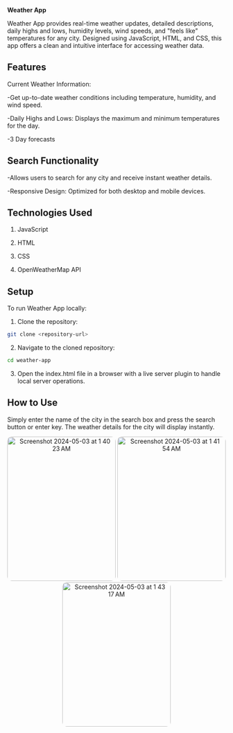 **Weather App**


Weather App provides real-time weather updates, detailed descriptions, daily highs and lows, humidity levels, wind speeds, and "feels like" temperatures for any city. Designed using JavaScript, HTML, and CSS, this app offers a clean and intuitive interface for accessing weather data.


## Features


Current Weather Information: 


-Get up-to-date weather conditions including temperature, humidity, and wind speed.


-Daily Highs and Lows: Displays the maximum and minimum temperatures for the day.

-3 Day forecasts 

## Search Functionality


-Allows users to search for any city and receive instant weather details.


-Responsive Design: Optimized for both desktop and mobile devices.

## Technologies Used


1. JavaScript


2. HTML


3. CSS


4. OpenWeatherMap API

## Setup


To run Weather App locally:

1. Clone the repository:
```bash
git clone <repository-url>
```
2. Navigate to the cloned repository:
```bash
cd weather-app
```

3. Open the index.html file in a browser with a live server plugin to handle local server operations.


## How to Use
Simply enter the name of the city in the search box and press the search button or enter key. The weather details for the city will display instantly.


<p align="center">
  <img width="250" height="333" style="border-radius: 10px" alt="Screenshot 2024-05-03 at 1 40 23 AM" src="https://github.com/stringsc/WeatherApp/assets/122483725/1dd99e50-4455-456b-990e-c8b605243093">

  <img width="250" height="333" style="border-radius: 10px" alt="Screenshot 2024-05-03 at 1 41 54 AM" src="https://github.com/stringsc/WeatherApp/assets/122483725/29d5bbfb-8fcc-4c66-b103-8ea83d422ad2">

  <img width="250" height="333" style="border-radius: 10px" alt="Screenshot 2024-05-03 at 1 43 17 AM" src="https://github.com/stringsc/WeatherApp/assets/122483725/fb42c79e-fa69-4673-916b-156042b9db3a">


</p>


